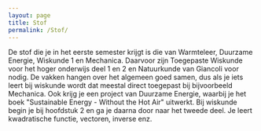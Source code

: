 ```yaml
---
layout: page
title: Stof
permalink: /Stof/
---
```

<body>
De stof die je in het eerste semester krijgt is die van Warmteleer, Duurzame Energie, Wiskunde 1 en Mechanica. Daarvoor zijn Toegepaste Wiskunde voor het hoger onderwijs deel 1 en 2 en Natuurkunde van Giancoli voor nodig.
De vakken hangen over het algemeen goed samen, dus als je iets leert bij wiskunde wordt dat meestal direct toegepast bij bijvoorbeeld Mechanica.
Ook krijg je een project van Duurzame Energie, waarbij je het boek "Sustainable Energy - Without the Hot Air" uitwerkt.
Bij wiskunde begin je bij hoofdstuk 2 en ga je daarna door naar het tweede deel. Je leert kwadratische functie, vectoren, inverse enz.
</body>
